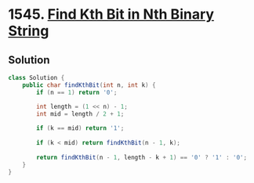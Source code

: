 # 1545. [Find Kth Bit in Nth Binary String](https://leetcode.com/problems/find-kth-bit-in-nth-binary-string/description/?envType=daily-question&envId=2024-10-19)

## Solution

```java
class Solution {
    public char findKthBit(int n, int k) {
        if (n == 1) return '0';

        int length = (1 << n) - 1;
        int mid = length / 2 + 1;
        
        if (k == mid) return '1';
        
        if (k < mid) return findKthBit(n - 1, k);
        
        return findKthBit(n - 1, length - k + 1) == '0' ? '1' : '0';
    }
}
```

